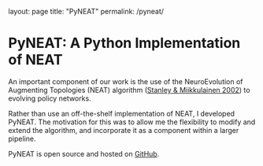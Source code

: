 layout: page
title: "PyNEAT"
permalink: /pyneat/

# PyNEAT: A Python Implementation of NEAT

An important component of our work is the use of the NeuroEvolution of
Augmenting Topologies (NEAT) algorithm ([Stanley & Miikkulainen 2002](https://dl.acm.org/doi/10.1162/106365602320169811)) to evolving policy
networks.

Rather than use an off-the-shelf implementation of NEAT, I developed PyNEAT.
The motivation for this was to allow me the flexibility to modify and extend the
algorithm, and incorporate it as a component within a larger pipeline.

PyNEAT is open source and hosted on [GitHub](https://github.com/adamtupper/pyneat).
